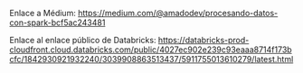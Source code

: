 Enlace a Médium:
https://medium.com/@amadodev/procesando-datos-con-spark-bcf5ac243481

Enlace al enlace público de Databricks:
https://databricks-prod-cloudfront.cloud.databricks.com/public/4027ec902e239c93eaaa8714f173bcfc/1842930921932240/3039908863513437/5911755013610279/latest.html
